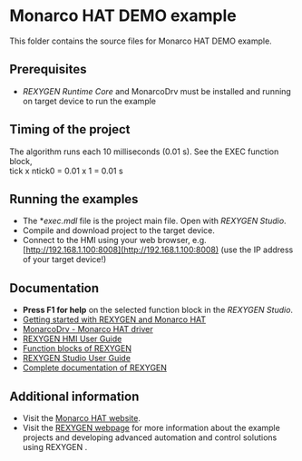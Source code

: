 Monarco HAT DEMO example
=======================

This folder contains the source files for Monarco HAT DEMO example.

## Prerequisites ##
- *REXYGEN Runtime Core* and MonarcoDrv must be installed and running on target 
device to run the example

## Timing of the project ##
The algorithm runs each 10 milliseconds (0.01 s). See the EXEC function block,  
tick x ntick0 = 0.01 x 1 = 0.01 s

## Running the examples ##
- The **exec.mdl* file is the project main file. Open with *REXYGEN Studio*.
- Compile and download project to the target device.
- Connect to the HMI using your web browser, e.g. [http://192.168.1.100:8008](http://192.168.1.100:8008) (use the IP address of your target device!)

## Documentation ##
- **Press F1 for help** on the selected function block in the *REXYGEN Studio*.
- [Getting started with REXYGEN and Monarco HAT](https://www.rexygen.com/doc/PDF/ENGLISH/RexygenGettingStarted_MonarcoHAT_RPi_ENG.pdf)
- [MonarcoDrv - Monarco HAT driver](https://www.rexygen.com/doc/PDF/ENGLISH/MonarcoDrv_ENG.pdf)
- [REXYGEN HMI User Guide](https://www.rexygen.com/doc/PDF/ENGLISH/RexygenHMI_ENG.pdf)
- [Function blocks of REXYGEN ](https://www.rexygen.com/doc/PDF/ENGLISH/BRef_ENG.pdf)
- [REXYGEN Studio User Guide](https://www.rexygen.com/doc/PDF/ENGLISH/RexygenStudio_ENG.pdf)
- [Complete documentation of REXYGEN ](http://www.rexygen.com/documentation-and-support)

## Additional information ##
- Visit the [Monarco HAT website](http://www.monarco.io).
- Visit the [REXYGEN webpage](http://www.rexygen.com) 
for more information about the example projects and developing advanced 
automation and control solutions using REXYGEN .
